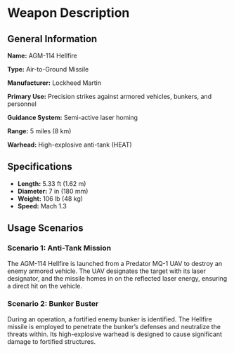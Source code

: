 # Weapon Description

## General Information

**Name:** AGM-114 Hellfire

**Type:** Air-to-Ground Missile

**Manufacturer:** Lockheed Martin

**Primary Use:** Precision strikes against armored vehicles, bunkers, and personnel

**Guidance System:** Semi-active laser homing

**Range:** 5 miles (8 km)

**Warhead:** High-explosive anti-tank (HEAT)

## Specifications

- **Length:** 5.33 ft (1.62 m)
- **Diameter:** 7 in (180 mm)
- **Weight:** 106 lb (48 kg)
- **Speed:** Mach 1.3

## Usage Scenarios

### Scenario 1: Anti-Tank Mission

The AGM-114 Hellfire is launched from a Predator MQ-1 UAV to destroy an enemy armored vehicle. The UAV designates the target with its laser designator, and the missile homes in on the reflected laser energy, ensuring a direct hit on the vehicle.

### Scenario 2: Bunker Buster

During an operation, a fortified enemy bunker is identified. The Hellfire missile is employed to penetrate the bunker’s defenses and neutralize the threats within. Its high-explosive warhead is designed to cause significant damage to fortified structures.
